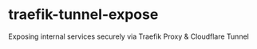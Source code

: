 # traefik-tunnel-expose
Exposing internal services securely via Traefik Proxy &amp; Cloudflare Tunnel
